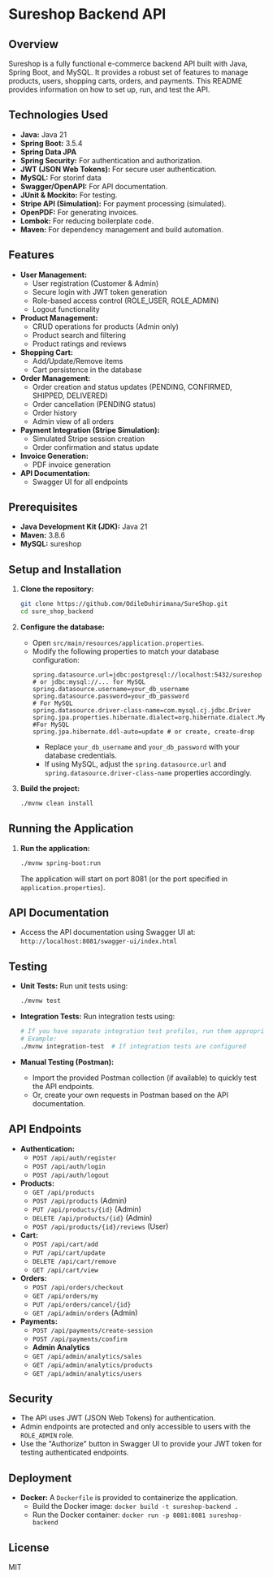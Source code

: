 # Sureshop Backend API

## Overview

Sureshop is a fully functional e-commerce backend API built with Java, Spring Boot, and MySQL. It provides a robust set of features to manage products, users, shopping carts, orders, and payments.  This README provides information on how to set up, run, and test the API.

## Technologies Used

*   **Java:**  Java 21
*   **Spring Boot:**  3.5.4
*   **Spring Data JPA**
*   **Spring Security:**  For authentication and authorization.
*   **JWT (JSON Web Tokens):**  For secure user authentication.
*   **MySQL:** For storinf data
*   **Swagger/OpenAPI:**  For API documentation.
*   **JUnit & Mockito:**  For testing.
*   **Stripe API (Simulation):**  For payment processing (simulated).
*   **OpenPDF:** For generating invoices.
*   **Lombok:** For reducing boilerplate code.
*   **Maven:**  For dependency management and build automation.

## Features

*   **User Management:**
    *   User registration (Customer & Admin)
    *   Secure login with JWT token generation
    *   Role-based access control (ROLE\_USER, ROLE\_ADMIN)
    *   Logout functionality
*   **Product Management:**
    *   CRUD operations for products (Admin only)
    *   Product search and filtering
    *   Product ratings and reviews
*   **Shopping Cart:**
    *   Add/Update/Remove items
    *   Cart persistence in the database
*   **Order Management:**
    *   Order creation and status updates (PENDING, CONFIRMED, SHIPPED, DELIVERED)
    *   Order cancellation (PENDING status)
    *   Order history
    *   Admin view of all orders
*   **Payment Integration (Stripe Simulation):**
    *   Simulated Stripe session creation
    *   Order confirmation and status update
*   **Invoice Generation:**
    *   PDF invoice generation
*   **API Documentation:**
    *   Swagger UI for all endpoints

## Prerequisites

*   **Java Development Kit (JDK):** Java 21
*   **Maven:** 3.8.6
*  **MySQL:** sureshop

## Setup and Installation

1.  **Clone the repository:**
    ```bash
    git clone https://github.com/OdileDuhirimana/SureShop.git
    cd sure_shop_backend
    ```

2.  **Configure the database:**
    *   Open `src/main/resources/application.properties`.
    *   Modify the following properties to match your database configuration:
        ```properties
        spring.datasource.url=jdbc:postgresql://localhost:5432/sureshop  # or jdbc:mysql://... for MySQL
        spring.datasource.username=your_db_username
        spring.datasource.password=your_db_password
        # For MySQL
        spring.datasource.driver-class-name=com.mysql.cj.jdbc.Driver
        spring.jpa.properties.hibernate.dialect=org.hibernate.dialect.MySQLDialect #For MySQL
        spring.jpa.hibernate.ddl-auto=update # or create, create-drop
        ```
        * Replace `your_db_username` and `your_db_password` with your database credentials.
        * If using MySQL, adjust the `spring.datasource.url` and `spring.datasource.driver-class-name` properties accordingly.

3.  **Build the project:**
    ```bash
    ./mvnw clean install
    ```

## Running the Application

1.  **Run the application:**
    ```bash
    ./mvnw spring-boot:run
    ```
    The application will start on port 8081 (or the port specified in `application.properties`).

## API Documentation

*   Access the API documentation using Swagger UI at:  `http://localhost:8081/swagger-ui/index.html`

## Testing

*   **Unit Tests:**  Run unit tests using:
    ```bash
    ./mvnw test
    ```
*   **Integration Tests:**  Run integration tests using:
    ```bash
    # If you have separate integration test profiles, run them appropriately
    # Example:
    ./mvnw integration-test  # If integration tests are configured
    ```

*   **Manual Testing (Postman):**
    *   Import the provided Postman collection (if available) to quickly test the API endpoints.
    *   Or, create your own requests in Postman based on the API documentation.

## API Endpoints

*   **Authentication:**
    *   `POST /api/auth/register`
    *   `POST /api/auth/login`
    *   `POST /api/auth/logout`
*   **Products:**
    *   `GET /api/products`
    *   `POST /api/products` (Admin)
    *   `PUT /api/products/{id}` (Admin)
    *   `DELETE /api/products/{id}` (Admin)
    *   `POST /api/products/{id}/reviews` (User)
*   **Cart:**
    *   `POST /api/cart/add`
    *   `PUT /api/cart/update`
    *   `DELETE /api/cart/remove`
    *   `GET /api/cart/view`
*   **Orders:**
    *   `POST /api/orders/checkout`
    *   `GET /api/orders/my`
    *   `PUT /api/orders/cancel/{id}`
    *   `GET /api/admin/orders` (Admin)
*   **Payments:**
    *   `POST /api/payments/create-session`
    *   `POST /api/payments/confirm`
    *   **Admin Analytics**
    *   `GET /api/admin/analytics/sales`
    *   `GET /api/admin/analytics/products`
    *   `GET /api/admin/analytics/users`

## Security

*   The API uses JWT (JSON Web Tokens) for authentication.
*   Admin endpoints are protected and only accessible to users with the `ROLE_ADMIN` role.
*   Use the "Authorize" button in Swagger UI to provide your JWT token for testing authenticated endpoints.

## Deployment

*   **Docker:**  A `Dockerfile` is provided to containerize the application.
    *   Build the Docker image:  `docker build -t sureshop-backend .`
    *   Run the Docker container: `docker run -p 8081:8081 sureshop-backend`

## License

MIT

